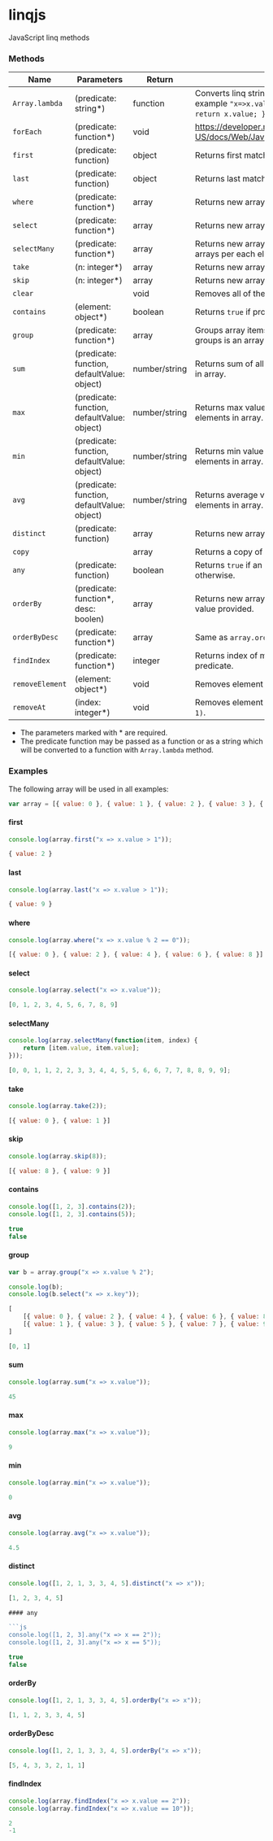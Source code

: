 # linqjs
JavaScript linq methods

### Methods

Name            | Parameters                                  | Return        | Description
----------------|---------------------------------------------|---------------|------------------------
`Array.lambda`  | (predicate: string*)                        | function      | Converts linq string expression into JavaScript function. For example `"x=>x.value"` would be converted to `function (x) { return x.value; }`.
`forEach`       | (predicate: function*)                      | void          | https://developer.mozilla.org/en-US/docs/Web/JavaScript/Reference/Global_Objects/Array/forEach
`first`         | (predicate: function)                       | object        | Returns first matching element.
`last`          | (predicate: function)                       | object        | Returns last matching element.
`where`         | (predicate: function*)                      | array         | Returns new array with matching elements.
`select`        | (predicate: function*)                      | array         | Returns new array with returned values per each element.
`selectMany`    | (predicate: function*)                      | array         | Returns new array which contains all of the elements of returned arrays per each element. 
`take`          | (n: integer*)                               | array         | Returns new array with N first elements of the original array.
`skip`          | (n: integer*)                               | array         | Returns new array without N first elements of the original array.
`clear`         |                                             | void          | Removes all of the array elements.
`contains`      | (element: object*)                          | boolean       | Returns `true` if provided element is within array, `false` otherwise.
`group`         | (predicate: function*)                      | array         | Groups array items by value, returns array of groups, where each groups is an array of element with `key` property.
`sum`           | (predicate: function, defaultValue: object) | number/string | Returns sum of all selected values or default value if no elements in array.
`max`           | (predicate: function, defaultValue: object) | number/string | Returns max value of all selected values or default value if no elements in array.
`min`           | (predicate: function, defaultValue: object) | number/string | Returns min value of all selected values or default value if no elements in array.
`avg`           | (predicate: function, defaultValue: object) | number/string | Returns average value of all selected values or default value if no elements in array.
`distinct`      | (predicate: function)                       | array         | Returns new array with unique elements from the original array.
`copy`          |                                             | array         | Returns a copy of the original array, same as `array.slice()`.
`any`           | (predicate: function)                       | boolean       | Returns `true` if an element was found in the array, `false` otherwise.
`orderBy`       | (predicate: function*, desc: boolen)        | array         | Returns new array with elements from the original array sorted by value provided.
`orderByDesc`   | (predicate: function*)                      | array         | Same as `array.orderBy(expression, true)`;
`findIndex`     | (predicate: function*)                      | integer       | Returns index of matching element, -1 if no elements match the predicate.
`removeElement` | (element: object*)                          | void          | Removes element from array.
`removeAt`      | (index: integer*)                           | void          | Removes element at position `index`, equals to `array.splice(index, 1)`.

- The parameters marked with * are required.
- The predicate function may be passed as a function or as a string which will be converted to a function with `Array.lambda` method.

### Examples

The following array will be used in all examples:
```js
var array = [{ value: 0 }, { value: 1 }, { value: 2 }, { value: 3 }, { value: 4 }, { value: 5 }, { value: 6 }, { value: 7 }, { value: 8 }, { value: 9 }];
```

#### first

```js
console.log(array.first("x => x.value > 1"));
```

```js
{ value: 2 }
```

#### last

```js
console.log(array.last("x => x.value > 1"));
```

```js
{ value: 9 }
```

#### where

```js
console.log(array.where("x => x.value % 2 == 0"));
```

```js
[{ value: 0 }, { value: 2 }, { value: 4 }, { value: 6 }, { value: 8 }]
```

#### select

```js
console.log(array.select("x => x.value"));
```

```js
[0, 1, 2, 3, 4, 5, 6, 7, 8, 9]
```

#### selectMany

```js
console.log(array.selectMany(function(item, index) {
	return [item.value, item.value];
}));
```

```js
[0, 0, 1, 1, 2, 2, 3, 3, 4, 4, 5, 5, 6, 6, 7, 7, 8, 8, 9, 9];
```

#### take

```js
console.log(array.take(2));
```

```js
[{ value: 0 }, { value: 1 }]
```

#### skip

```js
console.log(array.skip(8));
```

```js
[{ value: 8 }, { value: 9 }]
```

#### contains

```js
console.log([1, 2, 3].contains(2));
console.log([1, 2, 3].contains(5));
```

```js
true
false
```

#### group

```js
var b = array.group("x => x.value % 2");

console.log(b);
console.log(b.select("x => x.key"));
```

```js
[
	[{ value: 0 }, { value: 2 }, { value: 4 }, { value: 6 }, { value: 8 }], 
	[{ value: 1 }, { value: 3 }, { value: 5 }, { value: 7 }, { value: 9 }]
]

[0, 1]
```

#### sum

```js
console.log(array.sum("x => x.value"));
```

```js
45
```

#### max

```js
console.log(array.max("x => x.value"));
```

```js
9
```

#### min

```js
console.log(array.min("x => x.value"));
```

```js
0
```

#### avg

```js
console.log(array.avg("x => x.value"));
```

```js
4.5
```

#### distinct

```js
console.log([1, 2, 1, 3, 3, 4, 5].distinct("x => x"));
```

```js
[1, 2, 3, 4, 5]

#### any

```js
console.log([1, 2, 3].any("x => x == 2"));
console.log([1, 2, 3].any("x => x == 5"));
```

```js
true
false
```

#### orderBy

```js
console.log([1, 2, 1, 3, 3, 4, 5].orderBy("x => x"));
```

```js
[1, 1, 2, 3, 3, 4, 5]
```

#### orderByDesc

```js
console.log([1, 2, 1, 3, 3, 4, 5].orderBy("x => x"));
```

```js
[5, 4, 3, 3, 2, 1, 1]
```

#### findIndex

```js
console.log(array.findIndex("x => x.value == 2"));
console.log(array.findIndex("x => x.value == 10"));
```

```js
2
-1
```